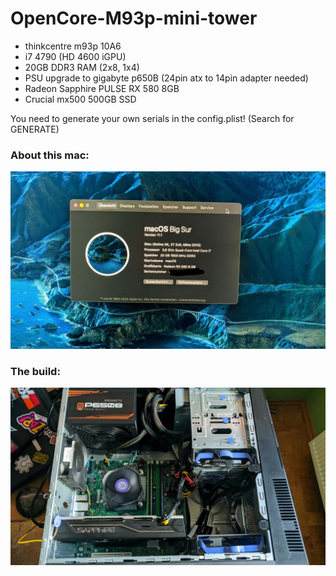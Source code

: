 # OpenCore-M93p-mini-tower

* thinkcentre m93p 10A6
* i7 4790 (HD 4600 iGPU)
* 20GB DDR3 RAM (2x8, 1x4)
* PSU upgrade to gigabyte p650B (24pin atx to 14pin adapter needed)
* Radeon Sapphire PULSE RX 580 8GB
* Crucial mx500 500GB SSD

You need to generate your own serials in the config.plist! (Search for GENERATE)

### About this mac:
![](https://github.com/Conor-Burns/OpenCore-M93p-mini-tower/blob/main/about.jpg)

### The build:
![](https://github.com/Conor-Burns/OpenCore-M93p-mini-tower/blob/main/build.jpg)
